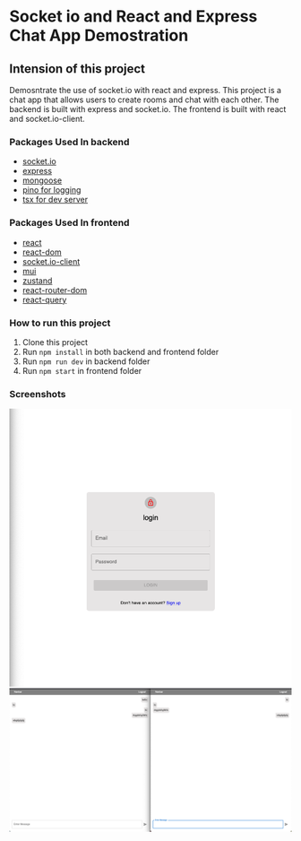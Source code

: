 # Socket io and React and Express Chat App Demostration

## Intension of this project

Demosntrate the use of socket.io with react and express. This project is a chat app that allows users to create rooms and chat with each other. The backend is built with express and socket.io. The frontend is built with react and socket.io-client.

### Packages Used In backend

- [socket.io](https://socket.io/)
- [express](https://expressjs.com/)
- [mongoose](https://mongoosejs.com/)
- [pino for logging](https://github.com/pinojs/pino)
- [tsx for dev server](https://github.com/privatenumber/tsx)

### Packages Used In frontend

- [react](https://reactjs.org/)
- [react-dom](https://reactjs.org/)
- [socket.io-client](https://socket.io/)
- [mui](https://mui.com/)
- [zustand](https://github.com/pmndrs/zustand)
- [react-router-dom](https://reactrouter.com/)
- [react-query](https://react-query.tanstack.com/)

### How to run this project

1. Clone this project
2. Run `npm install` in both backend and frontend folder
3. Run `npm run dev` in backend folder
4. Run `npm start` in frontend folder

### Screenshots

![](./assets/s1.png)
![](./assets/s2.png)
